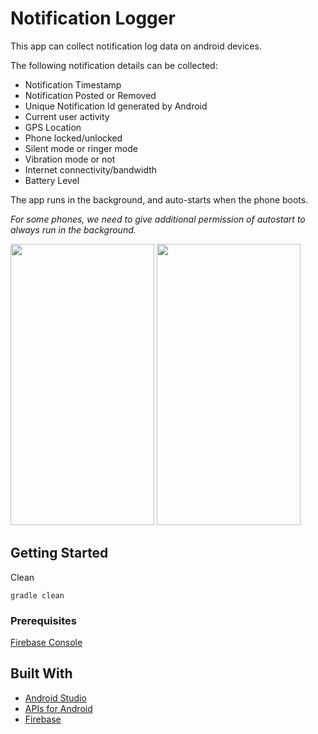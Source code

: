 # Notification Logger

This app can collect notification log data on android devices.

The following notification details can be collected:
* Notification Timestamp
* Notification Posted or Removed
* Unique Notification Id generated by Android
* Current user activity
* GPS Location
* Phone locked/unlocked
* Silent mode or ringer mode
* Vibration mode or not
* Internet connectivity/bandwidth
* Battery Level

The app runs in the background, and auto-starts when the phone boots.

<i>For some phones, we need to give additional permission of autostart to always run in the background.</i>

<img src="https://github.com/warkulock/NotificationLogger/blob/master/SS_Perm_Autostart.jpg" width="230" height="450">
<img src="https://github.com/warkulock/NotificationLogger/blob/master/SS_App_Data.jpg" width="230" height="450">

## Getting Started

Clean

```
gradle clean
```

### Prerequisites

[Firebase Console](https://firebase.google.com/)


## Built With

* [Android Studio](https://developer.android.com/studio)
* [APIs for Android](https://developers.google.com/android)
* [Firebase](https://firebase.google.com/)

